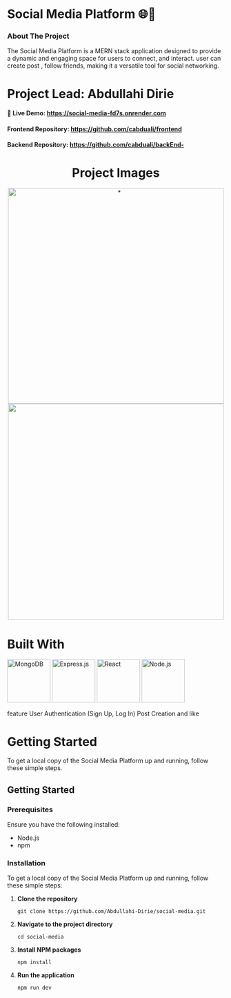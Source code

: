 <h1>Social Media Platform 🌐🚀</h1>

<h3>About The Project</h3>
The Social Media Platform is a MERN stack application designed to provide a dynamic and engaging space for users to connect,  and interact. 
user can create post , follow friends,  making it a versatile tool for social networking.

 <h1>Project Lead: Abdullahi Dirie</h1>
    <h4>📌 Live Demo: <a href="https://social-media-fd7s.onrender.com" target="_blank">https://social-media-fd7s.onrender.com</a></h4>
    <h4>Frontend Repository: <a href="https://github.com/cabduali/frontend" target="_blank">https://github.com/cabduali/frontend</a></h4>
    <h4>Backend Repository: <a href="https://github.com/cabduali/backEnd-" target="_blank">https://github.com/cabduali/backEnd-</a></h4>


   <h1 align="center">Project Images</h1>

 <div align="center">
            <img src="https://github.com/user-attachments/assets/bd065776-2b57-4e8a-a314-45ff61df536d" alt="*" width="500" />
            <img src="https://github.com/user-attachments/assets/13b5d31b-03e3-42c4-8711-95eb2f57ae3d" alt="" width="500" />
        </div>
   
 <h1 >Built With</h1>
<p float="left">
  <img src="https://github.com/user-attachments/assets/593505a2-c89c-4ca6-9a08-bac972c1e4e3" alt="MongoDB" width="100" />
  <img src="https://github.com/user-attachments/assets/9258e0c1-dde0-4973-9fec-df256c330ac1" alt="Express.js" width="100" />
  <img src="https://github.com/user-attachments/assets/4ce8edfc-0f81-4563-8465-e93738c95e2f" alt="React" width="100" />
  <img src="https://github.com/user-attachments/assets/867df9ad-5fbf-4ca7-807e-174adbe00247" alt="Node.js" width="100" />
</p>
feature
 User Authentication (Sign Up, Log In)
 Post Creation and like
 <h1 >Getting Started</h1>
To get a local copy of the Social Media Platform up and running, follow these simple steps.

<h2>Getting Started</h2>

<h3>Prerequisites</h3>
<p>Ensure you have the following installed:</p>
<ul>
  <li>Node.js</li>
  <li>npm</li>
</ul>

<h3>Installation</h3>
<p>To get a local copy of the Social Media Platform up and running, follow these simple steps:</p>
<ol>
  <li>
    <p><strong>Clone the repository</strong></p>
    <pre><code>git clone https://github.com/Abdullahi-Dirie/social-media.git</code></pre>
  </li>
  <li>
    <p><strong>Navigate to the project directory</strong></p>
    <pre><code>cd social-media</code></pre>
  </li>
  <li>
    <p><strong>Install NPM packages</strong></p>
    <pre><code>npm install</code></pre>
  </li>
  <li>
    <p><strong>Run the application</strong></p>
    <pre><code>npm run dev</code></pre>
  </li>
</ol>




